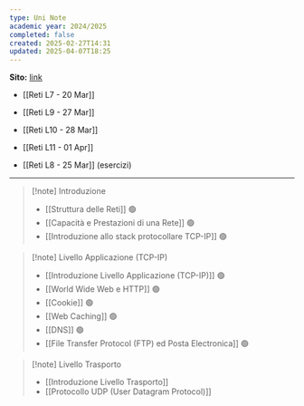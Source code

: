 ```yaml
---
type: Uni Note
academic year: 2024/2025
completed: false
created: 2025-02-27T14:31
updated: 2025-04-07T18:25
---
```

**Sito:** [link](https://classroom.google.com/c/MjEzMzIzMjE4MDBa)

- [[Reti L7 - 20 Mar]]
- [[Reti L9 - 27 Mar]]
- [[Reti L10 - 28 Mar]]
- [[Reti L11 - 01 Apr]]

- [[Reti L8 - 25 Mar]] (esercizi)
---

>[!note] Introduzione
>- [[Struttura delle Reti]] 🟢
>- [[Capacità e Prestazioni di una Rete]] 🟢
>- [[Introduzione allo stack protocollare TCP-IP]] 🟢

>[!note] Livello Applicazione (TCP-IP)
>- [[Introduzione Livello Applicazione (TCP-IP)]] 🟢
>- [[World Wide Web e HTTP]] 🟢
>- [[Cookie]] 🟢
>- [[Web Caching]] 🟢
>- [[DNS]] 🟢
>- [[File Transfer Protocol (FTP) ed Posta Electronica]] 🟢

>[!note] Livello Trasporto
>- [[Introduzione Livello Trasporto]]
>- [[Protocollo UDP (User Datagram Protocol)]]